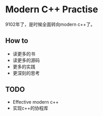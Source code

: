 # Modern C++ Practise

9102年了，是时候全面转向modern c++了。

## How to
* 读更多的书
* 读更多的源码
* 更多的实践
* 更深刻的思考


## TODO
* Effective modern c++
* 实现c++的协程库